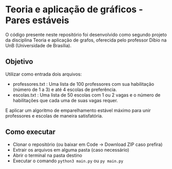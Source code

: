 # Teoria e aplicação de gráficos - Pares estáveis

O código presente neste repositório foi desenvolvido como segundo projeto da disciplina Teoria e aplicação de grafos,
oferecida pelo professor Díbio na UnB (Universidade de Brasília).

## Objetivo

Utilizar como entrada dois arquivos:
- professores.txt : Uma lista de 100 professores com sua habilitação (número de 1 a 3) e até 4 escolas de preferência.
- escolas.txt : Uma lista de 50 escolas com 1 ou 2 vagas e o número de habilitações que cada uma de suas vagas requer.

E aplicar um algoritmo de emparelhamento estável máximo para unir professores e escolas de maneira satisfatória.

## Como executar

- Clonar o repositório (ou baixar em Code -> Download ZIP caso prefira)
- Extrair os arquivos em alguma pasta (caso necessário)
- Abrir o terminal na pasta destino
- Executar o comando ```python3 main.py``` ou ```py main.py```
